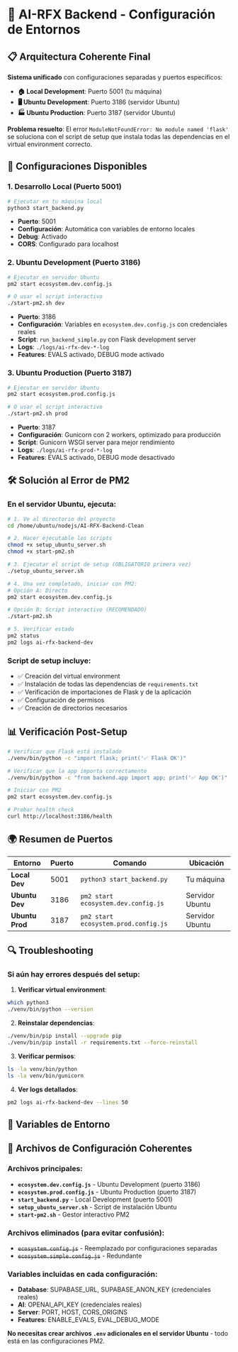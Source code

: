 # 🚀 AI-RFX Backend - Configuración de Entornos

## 📋 Arquitectura Coherente Final

**Sistema unificado** con configuraciones separadas y puertos específicos:

- **🏠 Local Development**: Puerto 5001 (tu máquina)
- **🖥️ Ubuntu Development**: Puerto 3186 (servidor Ubuntu)
- **🏭 Ubuntu Production**: Puerto 3187 (servidor Ubuntu)

**Problema resuelto**: El error `ModuleNotFoundError: No module named 'flask'` se soluciona con el script de setup que instala todas las dependencias en el virtual environment correcto.

## 🔧 Configuraciones Disponibles

### 1. **Desarrollo Local** (Puerto 5001)

```bash
# Ejecutar en tu máquina local
python3 start_backend.py
```

- **Puerto**: 5001
- **Configuración**: Automática con variables de entorno locales
- **Debug**: Activado
- **CORS**: Configurado para localhost

### 2. **Ubuntu Development** (Puerto 3186)

```bash
# Ejecutar en servidor Ubuntu
pm2 start ecosystem.dev.config.js

# O usar el script interactivo
./start-pm2.sh dev
```

- **Puerto**: 3186
- **Configuración**: Variables en `ecosystem.dev.config.js` con credenciales reales
- **Script**: `run_backend_simple.py` con Flask development server
- **Logs**: `./logs/ai-rfx-dev-*-log`
- **Features**: EVALS activado, DEBUG mode activado

### 3. **Ubuntu Production** (Puerto 3187)

```bash
# Ejecutar en servidor Ubuntu
pm2 start ecosystem.prod.config.js

# O usar el script interactivo
./start-pm2.sh prod
```

- **Puerto**: 3187
- **Configuración**: Gunicorn con 2 workers, optimizado para producción
- **Script**: Gunicorn WSGI server para mejor rendimiento
- **Logs**: `./logs/ai-rfx-prod-*-log`
- **Features**: EVALS activado, DEBUG mode desactivado

## 🛠️ Solución al Error de PM2

### En el servidor Ubuntu, ejecuta:

```bash
# 1. Ve al directorio del proyecto
cd /home/ubuntu/nodejs/AI-RFX-Backend-Clean

# 2. Hacer ejecutable los scripts
chmod +x setup_ubuntu_server.sh
chmod +x start-pm2.sh

# 3. Ejecutar el script de setup (OBLIGATORIO primera vez)
./setup_ubuntu_server.sh

# 4. Una vez completado, iniciar con PM2:
# Opción A: Directo
pm2 start ecosystem.dev.config.js

# Opción B: Script interactivo (RECOMENDADO)
./start-pm2.sh

# 5. Verificar estado
pm2 status
pm2 logs ai-rfx-backend-dev
```

### Script de setup incluye:

- ✅ Creación del virtual environment
- ✅ Instalación de todas las dependencias de `requirements.txt`
- ✅ Verificación de importaciones de Flask y de la aplicación
- ✅ Configuración de permisos
- ✅ Creación de directorios necesarios

## 📊 Verificación Post-Setup

```bash
# Verificar que Flask está instalado
./venv/bin/python -c "import flask; print('✅ Flask OK')"

# Verificar que la app importa correctamente
./venv/bin/python -c "from backend.app import app; print('✅ App OK')"

# Iniciar con PM2
pm2 start ecosystem.dev.config.js

# Probar health check
curl http://localhost:3186/health
```

## 🌍 Resumen de Puertos

| Entorno         | Puerto | Comando                              | Ubicación       |
| --------------- | ------ | ------------------------------------ | --------------- |
| **Local Dev**   | 5001   | `python3 start_backend.py`           | Tu máquina      |
| **Ubuntu Dev**  | 3186   | `pm2 start ecosystem.dev.config.js`  | Servidor Ubuntu |
| **Ubuntu Prod** | 3187   | `pm2 start ecosystem.prod.config.js` | Servidor Ubuntu |

## 🔍 Troubleshooting

### Si aún hay errores después del setup:

1. **Verificar virtual environment**:

```bash
which python3
./venv/bin/python --version
```

2. **Reinstalar dependencias**:

```bash
./venv/bin/pip install --upgrade pip
./venv/bin/pip install -r requirements.txt --force-reinstall
```

3. **Verificar permisos**:

```bash
ls -la venv/bin/python
ls -la venv/bin/gunicorn
```

4. **Ver logs detallados**:

```bash
pm2 logs ai-rfx-backend-dev --lines 50
```

## 📝 Variables de Entorno

## 📁 Archivos de Configuración Coherentes

### **Archivos principales:**

- **`ecosystem.dev.config.js`** - Ubuntu Development (puerto 3186)
- **`ecosystem.prod.config.js`** - Ubuntu Production (puerto 3187)
- **`start_backend.py`** - Local Development (puerto 5001)
- **`setup_ubuntu_server.sh`** - Script de instalación Ubuntu
- **`start-pm2.sh`** - Gestor interactivo PM2

### **Archivos eliminados** (para evitar confusión):

- ~~`ecosystem.config.js`~~ - Reemplazado por configuraciones separadas
- ~~`ecosystem.simple.config.js`~~ - Redundante

### **Variables incluidas en cada configuración:**

- **Database**: SUPABASE_URL, SUPABASE_ANON_KEY (credenciales reales)
- **AI**: OPENAI_API_KEY (credenciales reales)
- **Server**: PORT, HOST, CORS_ORIGINS
- **Features**: ENABLE_EVALS, EVAL_DEBUG_MODE

**No necesitas crear archivos `.env` adicionales en el servidor Ubuntu** - todo está en las configuraciones PM2.

